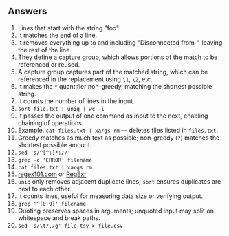 ## Answers

1. Lines that start with the string "foo".
2. It matches the end of a line.
3. It removes everything up to and including "Disconnected from ", leaving the rest of the line.
4. They define a capture group, which allows portions of the match to be referenced or reused.
5. A capture group captures part of the matched string, which can be referenced in the replacement using `\1`, `\2`, etc.
6. It makes the `*` quantifier non-greedy, matching the shortest possible string.
7. It counts the number of lines in the input.
8. `sort file.txt | uniq | wc -l`
9. It passes the output of one command as input to the next, enabling chaining of operations.
10. Example: `cat files.txt | xargs rm` — deletes files listed in `files.txt`.
11. Greedy matches as much text as possible; non-greedy (`?`) matches the shortest possible amount.
12. `sed 's/^[^:]*://'`
13. `grep -c 'ERROR' filename`
14. `cat files.txt | xargs rm`
15. [regex101.com](https://regex101.com) or [RegExr](https://regexr.com)
16. `uniq` only removes adjacent duplicate lines; `sort` ensures duplicates are next to each other.
17. It counts lines, useful for measuring data size or verifying output.
18. `grep '^[0-9]' filename`
19. Quoting preserves spaces in arguments; unquoted input may split on whitespace and break paths.
20. `sed 's/\t/,/g' file.tsv > file.csv`
